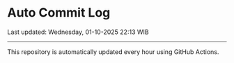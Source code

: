 # Auto Commit Log

Last updated: Wednesday, 01-10-2025 22:13 WIB

---

This repository is automatically updated every hour using GitHub Actions.
